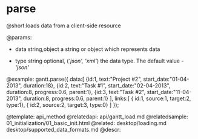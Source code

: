 parse
=============
@short:loads data from a client-side resource
	

@params:
- data		string,object	 a string or object which represents data
* type		string	 		 optional, (<i>'json', 'xml'</i>) the data type. The default value - <i>'json'</i>


@example:
gantt.parse({
	data:[
        {id:1, text:"Project #2", start_date:"01-04-2013", duration:18},
        {id:2, text:"Task #1",    start_date:"02-04-2013", duration:8,
    		progress:0.6, parent:1},
        {id:3, text:"Task #2",    start_date:"11-04-2013", duration:8,
    		progress:0.6, parent:1}
    ],
    links:[
        { id:1, source:1, target:2, type:1},
        { id:2, source:2, target:3, type:0}
  ]
});

@template:	api_method
@relatedapi:
	api/gantt_load.md
@relatedsample:
	01_initialization/01_basic_init.html
@related:
    desktop/loading.md
    desktop/supported_data_formats.md
@descr:

